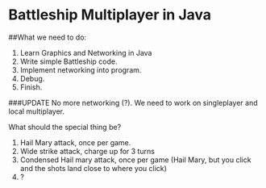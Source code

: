 # Battleship Multiplayer in Java

##What we need to do:
  1. Learn Graphics and Networking in Java
  2. Write simple Battleship code.
  3. Implement networking into program.
  4. Debug.
  5. Finish.


###UPDATE
No more networking (?). We need to work on singleplayer and local multiplayer.

What should the special thing be?
  1. Hail Mary attack, once per game.
  2. Wide strike attack, charge up for 3 turns
  3. Condensed Hail mary attack, once per game (Hail Mary, but you click and the shots land close to where you click)
  4. ?

